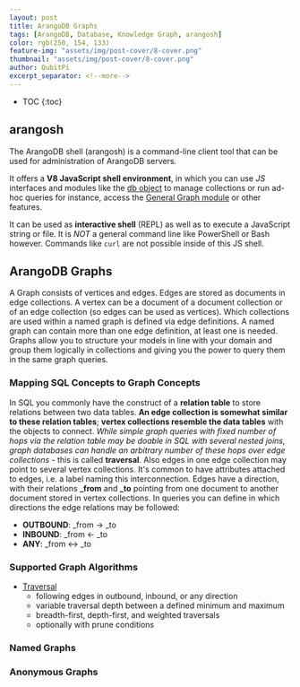 ```yaml
---
layout: post
title: ArangoDB Graphs
tags: [ArangoDB, Database, Knowledge Graph, arangosh]
color: rgb(250, 154, 133)
feature-img: "assets/img/post-cover/8-cover.png"
thumbnail: "assets/img/post-cover/8-cover.png"
author: QubitPi
excerpt_separator: <!--more-->
---
```


<!--more-->

* TOC
{:toc}


arangosh
--------

The ArangoDB shell (arangosh) is a command-line client tool that can be used for administration of ArangoDB servers.

It offers a **V8 JavaScript shell environment**, in which you can use _JS_ interfaces and modules like the
[db object](https://www.arangodb.com/docs/stable/appendix-references-dbobject.html) to manage collections or run ad-hoc 
queries for instance, access the [General Graph module](#general-graphs) or other features.

It can be used as **interactive shell** (REPL) as well as to execute a JavaScript string or file. It is _NOT_ a general 
command line like PowerShell or Bash however. Commands like `curl` are not possible inside of this JS shell.


ArangoDB Graphs
---------------

A Graph consists of vertices and edges. Edges are stored as documents in edge collections. A vertex can be a document of a document collection or of an edge collection (so edges can be used as vertices). Which collections are used within a named graph is defined via edge definitions. A named graph can contain more than one edge definition, at least one is needed. Graphs allow you to structure your models in line with your domain and group them logically in collections and giving you the power to query them in the same graph queries.

### Mapping SQL Concepts to Graph Concepts

In SQL you commonly have the construct of a **relation table** to store relations between two data tables. **An edge collection is somewhat similar to these relation tables**; **vertex collections resemble the data tables** with the objects to connect. _While simple graph queries with fixed number of hops via the relation table may be doable in SQL with several nested joins, graph databases can handle an arbitrary number of these hops over edge collections_ - this is called **traversal**. Also edges in one edge collection may point to several vertex collections. It's common to have attributes attached to edges, i.e. a label naming this interconnection. Edges have a direction, with their relations **\_from** and **\_to** pointing from one document to another document stored in vertex collections. In queries you can define in which directions the edge relations may be followed:

* **OUTBOUND**: _from → _to
* **INBOUND**: _from ← _to
* **ANY**: _from ↔ _to

### Supported Graph Algorithms

* [Traversal](https://qubitpi.github.io/jersey-guide/finalized/2022/09/02/arango-aql.html#graph-traversals-in-aql)
  - following edges in outbound, inbound, or any direction
  - variable traversal depth between a defined minimum and maximum
  - breadth-first, depth-first, and weighted traversals
  - optionally with prune conditions

### Named Graphs

### Anonymous Graphs
